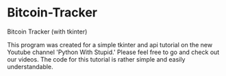 # Bitcoin-Tracker
Bitcoin Tracker (with tkinter)

This program was created for a simple tkinter and api tutorial on
the new Youtube channel 'Python With Stupid.' Please feel free to
go and check out our videos. The code for this tutorial is rather
simple and easily understandable.
